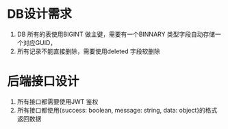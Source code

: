 # DB设计需求

1. DB 所有的表使用BIGINT 做主键，需要有一个BINNARY 类型字段自动存储一个对应GUID，
2. 所有记录不能直接删除，需要使用deleted 字段软删除

# 后端接口设计
 1. 所有接口都需要使用JWT 鉴权
 2. 所有接口都使用{success: boolean, message: string, data: object}的格式返回数据